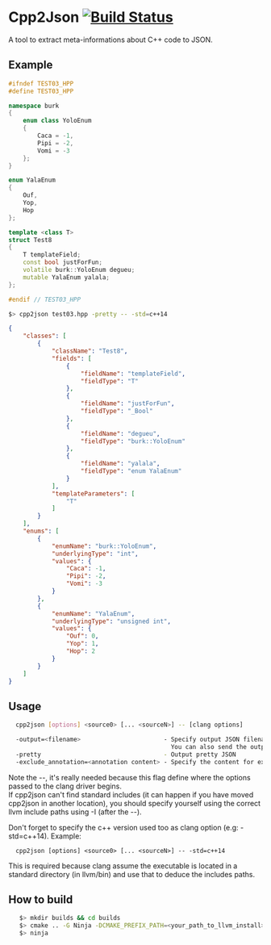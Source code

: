 # Cpp2Json [![Build Status](https://travis-ci.com/IohannRabeson/cpp2json.svg?token=oSgYDG8ZHmxB1gxGNZxP&branch=master)](https://travis-ci.com/IohannRabeson/cpp2json) 

A tool to extract meta-informations about C++ code to JSON.  

## Example
```c++
#ifndef TEST03_HPP
#define TEST03_HPP

namespace burk
{
    enum class YoloEnum
    {
        Caca = -1,
        Pipi = -2,
        Vomi = -3
    };
}

enum YalaEnum
{
    Ouf,
    Yop,
    Hop
};

template <class T>
struct Test8
{
    T templateField;
    const bool justForFun;
    volatile burk::YoloEnum degueu;
    mutable YalaEnum yalala;
};

#endif // TEST03_HPP
```

```bash
$> cpp2json test03.hpp -pretty -- -std=c++14
```

```json
{
    "classes": [
        {
            "className": "Test8",
            "fields": [
                {
                    "fieldName": "templateField",
                    "fieldType": "T"
                },
                {
                    "fieldName": "justForFun",
                    "fieldType": "_Bool"
                },
                {
                    "fieldName": "degueu",
                    "fieldType": "burk::YoloEnum"
                },
                {
                    "fieldName": "yalala",
                    "fieldType": "enum YalaEnum"
                }
            ],
            "templateParameters": [
                "T"
            ]
        }
    ],
    "enums": [
        {
            "enumName": "burk::YoloEnum",
            "underlyingType": "int",
            "values": {
                "Caca": -1,
                "Pipi": -2,
                "Vomi": -3
            }
        },
        {
            "enumName": "YalaEnum",
            "underlyingType": "unsigned int",
            "values": {
                "Ouf": 0,
                "Yop": 1,
                "Hop": 2
            }
        }
    ]
}
```
## Usage
```bash
  cpp2json [options] <source0> [... <sourceN>] -- [clang options]

  -output=<filename>                       - Specify output JSON filename.
                                             You can also send the output to the stdout using - instead of a filename
  -pretty                                  - Output pretty JSON
  -exclude_annotation=<annotation content> - Specify the content for exclude annotation.
```
Note the --, it's really needed because this flag define where the options passed to the clang driver begins.  
If cpp2json can't find standard includes (it can happen if you have moved cpp2json in another location), you should specify
yourself using the correct llvm include paths using -I (after the --).

Don't forget to specify the c++ version used too as clang option (e.g: -std=c++14).
Example:
```
  cpp2json [options] <source0> [... <sourceN>] -- -std=c++14
```
This is required because clang assume the executable is located in a standard directory (in llvm/bin) and use that
to deduce the includes paths.

## How to build
```bash
   $> mkdir builds && cd builds
   $> cmake .. -G Ninja -DCMAKE_PREFIX_PATH=<your_path_to_llvm_install>
   $> ninja
```
